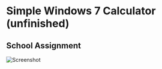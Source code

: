 # Simple Windows 7 Calculator (unfinished)
## School Assignment

![Screenshot](https://raw.githubusercontent.com/flextry/Telerik-Academy/master/Programming%20with%20C%23/Codes/Other/School%20Assignments/Calculator%20(XAML)/calculator.jpg)
